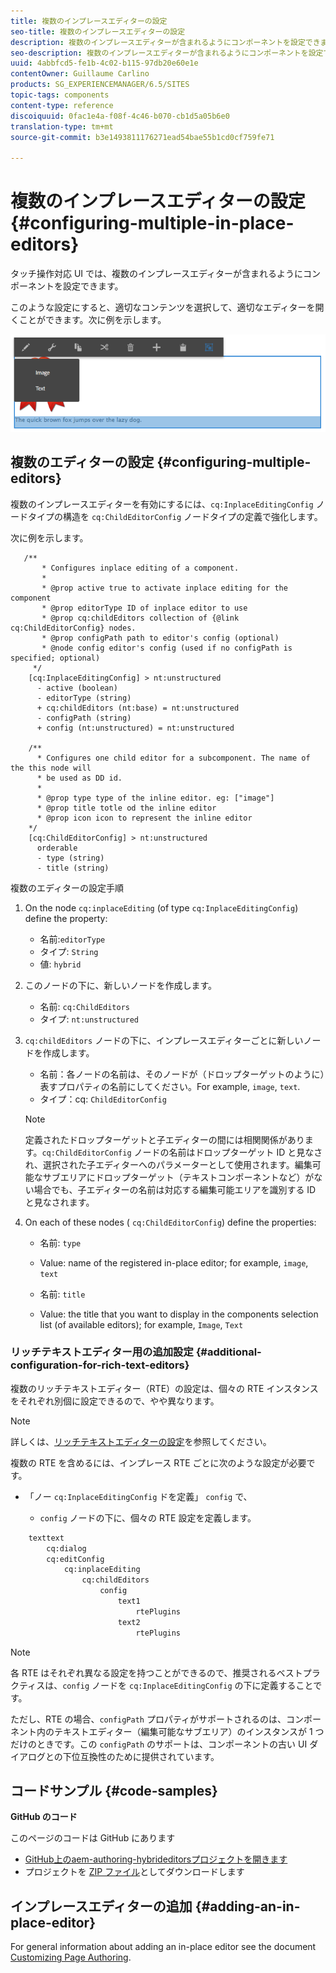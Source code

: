 ```yaml
---
title: 複数のインプレースエディターの設定
seo-title: 複数のインプレースエディターの設定
description: 複数のインプレースエディターが含まれるようにコンポーネントを設定できます
seo-description: 複数のインプレースエディターが含まれるようにコンポーネントを設定できます
uuid: 4abbfcd5-fe1b-4c02-b115-97db20e60e1e
contentOwner: Guillaume Carlino
products: SG_EXPERIENCEMANAGER/6.5/SITES
topic-tags: components
content-type: reference
discoiquuid: 0fac1e4a-f08f-4c46-b070-cb1d5a05b6e0
translation-type: tm+mt
source-git-commit: b3e1493811176271ead54bae55b1cd0cf759fe71

---
```



# 複数のインプレースエディターの設定{#configuring-multiple-in-place-editors}

タッチ操作対応 UI では、複数のインプレースエディターが含まれるようにコンポーネントを設定できます。

このような設定にすると、適切なコンテンツを選択して、適切なエディターを開くことができます。次に例を示します。

![chlimage_1-8](assets/chlimage_1-8a.png)

## 複数のエディターの設定 {#configuring-multiple-editors}

複数のインプレースエディターを有効にするには、`cq:InplaceEditingConfig` ノードタイプの構造を `cq:ChildEditorConfig` ノードタイプの定義で強化します。

次に例を示します。

```
   /**
       * Configures inplace editing of a component.
       *
       * @prop active true to activate inplace editing for the component
       * @prop editorType ID of inplace editor to use
       * @prop cq:childEditors collection of {@link cq:ChildEditorConfig} nodes.
       * @prop configPath path to editor's config (optional)
       * @node config editor's config (used if no configPath is specified; optional)
     */
    [cq:InplaceEditingConfig] > nt:unstructured
      - active (boolean)
      - editorType (string)
      + cq:childEditors (nt:base) = nt:unstructured
      - configPath (string)
      + config (nt:unstructured) = nt:unstructured

    /**
      * Configures one child editor for a subcomponent. The name of the this node will
      * be used as DD id.
      *
      * @prop type type of the inline editor. eg: ["image"]
      * @prop title totle od the inline editor
      * @prop icon icon to represent the inline editor
    */
    [cq:ChildEditorConfig] > nt:unstructured
      orderable
      - type (string)
      - title (string)
```

複数のエディターの設定手順

1. On the node `cq:inplaceEditing` (of type `cq:InplaceEditingConfig`) define the property:

   * 名前:`editorType`
   * タイプ: `String`
   * 値: `hybrid`

1. このノードの下に、新しいノードを作成します。

   * 名前: `cq:ChildEditors`
   * タイプ: `nt:unstructured`

1. `cq:childEditors` ノードの下に、インプレースエディターごとに新しいノードを作成します。

   * 名前：各ノードの名前は、そのノードが（ドロップターゲットのように）表すプロパティの名前にしてください。For example, `image`, `text`.
   * タイプ：cq: `ChildEditorConfig`
   >[!NOTE]
   >
   >定義されたドロップターゲットと子エディターの間には相関関係があります。`cq:ChildEditorConfig` ノードの名前はドロップターゲット ID と見なされ、選択された子エディターへのパラメーターとして使用されます。編集可能なサブエリアにドロップターゲット（テキストコンポーネントなど）がない場合でも、子エディターの名前は対応する編集可能エリアを識別する ID と見なされます。

1. On each of these nodes ( `cq:ChildEditorConfig`) define the properties:

   * 名前: `type`
   * Value: name of the registered in-place editor; for example, `image`, `text`

   * 名前: `title`
   * Value: the title that you want to display in the components selection list (of available editors); for example, `Image`, `Text`

### リッチテキストエディター用の追加設定 {#additional-configuration-for-rich-text-editors}

複数のリッチテキストエディター（RTE）の設定は、個々の RTE インスタンスをそれぞれ別個に設定できるので、やや異なります。

>[!NOTE]
>
>詳しくは、[リッチテキストエディターの設定](/help/sites-administering/rich-text-editor.md)を参照してください。

複数の RTE を含めるには、インプレース RTE ごとに次のような設定が必要です。

* 「ノー `cq:InplaceEditingConfig` ドを定義」 `config` で、

   * `config` ノードの下に、個々の RTE 設定を定義します。

```xml
    texttext
        cq:dialog
        cq:editConfig
            cq:inplaceEditing
                cq:childEditors
                    config
                        text1
                            rtePlugins
                        text2
                            rtePlugins
```

>[!NOTE]
>
>各 RTE はそれぞれ異なる設定を持つことができるので、推奨されるベストプラクティスは、`config` ノードを `cq:InplaceEditingConfig` の下に定義することです。
>
>ただし、RTE の場合、`configPath` プロパティがサポートされるのは、コンポーネント内のテキストエディター（編集可能なサブエリア）のインスタンスが 1 つだけのときです。この `configPath` のサポートは、コンポーネントの古い UI ダイアログとの下位互換性のために提供されています。

## コードサンプル {#code-samples}

**GitHub のコード**

このページのコードは GitHub にあります

* [GitHub上のaem-authoring-hybrideditorsプロジェクトを開きます](https://github.com/Adobe-Marketing-Cloud/aem-authoring-hybrideditors)
* プロジェクトを [ZIP ファイル](https://github.com/Adobe-Marketing-Cloud/aem-authoring-hybrideditors/archive/master.zip)としてダウンロードします

## インプレースエディターの追加 {#adding-an-in-place-editor}

For general information about adding an in-place editor see the document [Customizing Page Authoring](/help/sites-developing/customizing-page-authoring-touch.md#add-new-in-place-editor).
